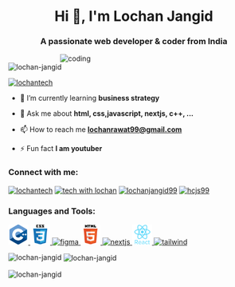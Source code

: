 <h1 align="center">Hi 👋, I'm Lochan Jangid</h1>
<h3 align="center">A passionate web developer & coder from India</h3>
<img align="right" alt="coding" width="400" src="https://149695847.v2.pressablecdn.com/wp-content/uploads/2018/12/developer-dribbble.gif"></img>
<p align="left"> <img src="https://komarev.com/ghpvc/?username=lochan-jangid&label=Profile%20views&color=0e75b6&style=flat" alt="lochan-jangid" /> </p>

<p align="left"> <a href="https://twitter.com/lochantech" target="blank"><img src="https://img.shields.io/twitter/follow/lochantech?logo=twitter&style=for-the-badge" alt="lochantech" /></a> </p>

- 🌱 I’m currently learning **business strategy**

- 💬 Ask me about **html, css,javascript, nextjs, c++, ...**

- 📫 How to reach me **lochanrawat99@gmail.com**

- ⚡ Fun fact **I am youtuber**

<h3 align="left">Connect with me:</h3>
<p align="left">
<a href="https://twitter.com/lochantech" target="blank"><img align="center" src="https://raw.githubusercontent.com/rahuldkjain/github-profile-readme-generator/master/src/images/icons/Social/twitter.svg" alt="lochantech" height="30" width="40" /></a>
<a href="https://www.linkedin.com/in/tech-with-lochan-056ab9222/" target="blank"><img align="center" src="https://raw.githubusercontent.com/rahuldkjain/github-profile-readme-generator/master/src/images/icons/Social/linked-in-alt.svg" alt="tech with lochan" height="30" width="40" /></a>
<a href="https://instagram.com/lochanjangid99" target="blank"><img align="center" src="https://raw.githubusercontent.com/rahuldkjain/github-profile-readme-generator/master/src/images/icons/Social/instagram.svg" alt="lochanjangid99" height="30" width="40" /></a>
<a href="https://www.youtube.com/channel/UCDyQB1spQyEIjYnsmWczm3A" target="blank"><img align="center" src="https://raw.githubusercontent.com/rahuldkjain/github-profile-readme-generator/master/src/images/icons/Social/youtube.svg" alt="hcjs99" height="30" width="40" /></a>
</p>

<h3 align="left">Languages and Tools:</h3>
<p align="left"> <a href="https://www.w3schools.com/cpp/" target="_blank" rel="noreferrer"> <img src="https://raw.githubusercontent.com/devicons/devicon/master/icons/cplusplus/cplusplus-original.svg" alt="cplusplus" width="40" height="40"/> </a> <a href="https://www.w3schools.com/css/" target="_blank" rel="noreferrer"> <img src="https://raw.githubusercontent.com/devicons/devicon/master/icons/css3/css3-original-wordmark.svg" alt="css3" width="40" height="40"/> </a> <a href="https://www.figma.com/" target="_blank" rel="noreferrer"> <img src="https://www.vectorlogo.zone/logos/figma/figma-icon.svg" alt="figma" width="40" height="40"/> </a> <a href="https://www.w3.org/html/" target="_blank" rel="noreferrer"> <img src="https://raw.githubusercontent.com/devicons/devicon/master/icons/html5/html5-original-wordmark.svg" alt="html5" width="40" height="40"/> </a> <a href="https://nextjs.org/" target="_blank" rel="noreferrer"> <img src="https://cdn.worldvectorlogo.com/logos/nextjs-2.svg" alt="nextjs" width="40" height="40"/> </a> <a href="https://reactjs.org/" target="_blank" rel="noreferrer"> <img src="https://raw.githubusercontent.com/devicons/devicon/master/icons/react/react-original-wordmark.svg" alt="react" width="40" height="40"/> </a> <a href="https://tailwindcss.com/" target="_blank" rel="noreferrer"> <img src="https://www.vectorlogo.zone/logos/tailwindcss/tailwindcss-icon.svg" alt="tailwind" width="40" height="40"/> </a> </p>

<p><img align="left" src="https://github-readme-stats.vercel.app/api/top-langs?username=lochan-jangid&show_icons=true&locale=en&layout=compact" alt="lochan-jangid" /></p>

<p>&nbsp;<img align="center" src="https://github-readme-stats.vercel.app/api?username=lochan-jangid&show_icons=true&locale=en" alt="lochan-jangid" /></p>

<p><img align="center" src="https://github-readme-streak-stats.herokuapp.com/?user=lochan-jangid&" alt="lochan-jangid" /></p>
